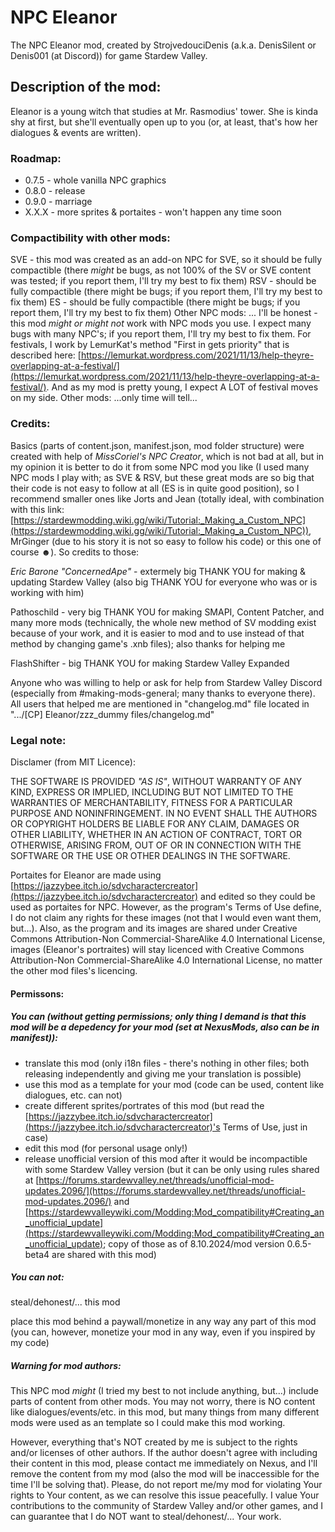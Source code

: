 
# NPC Eleanor

The NPC Eleanor mod, created by StrojvedouciDenis (a.k.a. DenisSilent or Denis001 (at Discord)) for game Stardew Valley.

## **Description of the mod:**

Eleanor is a young witch that studies at Mr. Rasmodius' tower. She is kinda shy at first, but she'll eventually open up to you (or, at least, that's how her dialogues & events are written).

### **Roadmap**:

* 0.7.5 - whole vanilla NPC graphics
* 0.8.0 - release
* 0.9.0 - marriage
* X.X.X - more sprites & portaites - won't happen any time soon

### **Compactibility with other mods:**

SVE - this mod was created as an add-on NPC for SVE, so it should be fully compactible (there *might* be bugs, as not 100% of the SV or SVE content was tested; if you report them, I'll try my best to fix them)
RSV - should be fully compactible (there might be bugs; if you report them, I'll try my best to fix them)
ES - should be fully compactible (there might be bugs; if you report them, I'll try my best to fix them)
Other NPC mods:
... I'll be honest - this mod *might or might not* work with NPC mods you use. I expect many bugs with many NPC's; if you report them, I'll try my best to fix them. For festivals, I work by LemurKat's method "First in gets priority" that is described here: [https://lemurkat.wordpress.com/2021/11/13/help-theyre-overlapping-at-a-festival/](https://lemurkat.wordpress.com/2021/11/13/help-theyre-overlapping-at-a-festival/). And as my mod is pretty young, I expect A LOT of festival moves on my side.
Other mods:
...only time will tell...

### **Credits:**

Basics (parts of content.json, manifest.json, mod folder structure) were created with help of *MissCoriel's NPC Creator*, which is not bad at all, but in my opinion it is better to do it from some NPC mod you like (I used many NPC mods I play with; as SVE & RSV, but these great mods are so big that their code is not easy to follow at all (ES is in quite good position), so I recommend smaller ones like Jorts and Jean (totally ideal, with combination with this link: [https://stardewmodding.wiki.gg/wiki/Tutorial:_Making_a_Custom_NPC](https://stardewmodding.wiki.gg/wiki/Tutorial:_Making_a_Custom_NPC)), MrGinger (due to his story it is not so easy to follow his code) or this one of course ☻). So credits to those:

*Eric Barone "ConcernedApe"* - extermely big THANK YOU for making & updating Stardew Valley (also big THANK YOU for everyone who was or is working with him)

Pathoschild - very big THANK YOU for making SMAPI, Content Patcher, and many more mods (technically, the whole new method of SV modding exist because of your work, and it is easier to mod and to use instead of that method by changing game's .xnb files); also thanks for helping me

FlashShifter - big THANK YOU for making Stardew Valley Expanded

Anyone who was willing to help or ask for help from Stardew Valley Discord (especially from #making-mods-general; many thanks to everyone there). All users that helped me are mentioned in "changelog.md" file located in ".../[CP] Eleanor/zzz_dummy files/changelog.md"

### **Legal note:**

Disclamer (from MIT Licence):

THE SOFTWARE IS PROVIDED *"AS IS"*, WITHOUT WARRANTY OF ANY KIND, EXPRESS OR IMPLIED, INCLUDING BUT NOT LIMITED TO THE WARRANTIES OF MERCHANTABILITY, FITNESS FOR A PARTICULAR PURPOSE AND NONINFRINGEMENT. IN NO EVENT SHALL THE AUTHORS OR COPYRIGHT HOLDERS BE LIABLE FOR ANY CLAIM, DAMAGES OR OTHER LIABILITY, WHETHER IN AN ACTION OF CONTRACT, TORT OR OTHERWISE, ARISING FROM, OUT OF OR IN CONNECTION WITH THE SOFTWARE OR THE USE OR OTHER DEALINGS IN THE SOFTWARE.

Portaites for Eleanor are made using [https://jazzybee.itch.io/sdvcharactercreator](https://jazzybee.itch.io/sdvcharactercreator) and edited so they could be used as portaites for NPC. However, as the program's Terms of Use define, I do not claim any rights for these images (not that I would even want them, but...). Also, as the program and its images are shared under Creative Commons Attribution-Non Commercial-ShareAlike 4.0 International License, images (Eleanor's portraites) will stay licenced with Creative Commons Attribution-Non Commercial-ShareAlike 4.0 International License, no matter the other mod files's licencing.

#### **Permissons:**

##### You can (without getting permissions; only thing I demand is that this mod will be a depedency for your mod (set at NexusMods, also can be in manifest)):

* translate this mod (only i18n files - there's nothing in other files; both releasing independently and giving me your translation is possible)
* use this mod as a template for your mod (code can be used, content like dialogues, etc. can not)
* create different sprites/portrates of this mod (but read the [https://jazzybee.itch.io/sdvcharactercreator](https://jazzybee.itch.io/sdvcharactercreator)'s Terms of Use, just in case)
* edit this mod (for personal usage only!)
* release unofficial version of this mod after it would be incompactible with some Stardew Valley version (but it can be only using rules shared at [https://forums.stardewvalley.net/threads/unofficial-mod-updates.2096/](https://forums.stardewvalley.net/threads/unofficial-mod-updates.2096/) and [https://stardewvalleywiki.com/Modding:Mod_compatibility#Creating_an_unofficial_update](https://stardewvalleywiki.com/Modding:Mod_compatibility#Creating_an_unofficial_update); copy of those as of 8.10.2024/mod version 0.6.5-beta4 are shared with this mod)

##### **You can not:**

steal/dehonest/... this mod

place this mod behind a paywall/monetize in any way any part of this mod (you can, however, monetize your mod in any way, even if you inspired by my code)

##### **Warning for mod authors:**

This NPC mod *might* (I tried my best to not include anything, but...) include parts of content from other mods. You may not worry, there is NO content like dialogues/events/etc. in this mod, but many things from many different mods were used as an template so I could make this mod working.

However, everything that's NOT created by me is subject to the rights and/or licenses of other authors. If the author doesn't agree with including their content in this mod, please contact me immediately on Nexus, and I'll remove the content from my mod (also the mod will be inaccessible for the time I'll be solving that). Please, do not report me/my mod for violating Your rights to Your content, as we can resolve this issue peacefully. I value Your contributions to the community of Stardew Valley and/or other games, and I can guarantee that I do NOT want to steal/dehonest/... Your work.
